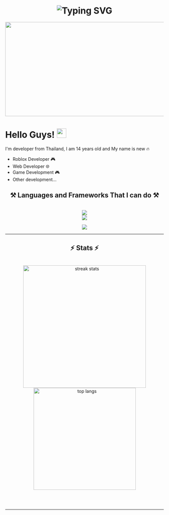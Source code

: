 <h1 align="center">
    <img src="https://readme-typing-svg.demolab.com?font=Fira+code&pause=1000&color=138FF7&center=true&vCenter=true&random=false&width=435&lines=Hello+Guys!;I'm+Developer+From+Thailand!;14+Years+old." alt="Typing SVG" /></a>
</h1>


<div align="center">
  <img src="https://media.giphy.com/media/dWesBcTLavkZuG35MI/giphy.gif" width="600" height="300"/>
</div>

<h1>
  Hello Guys!
  <img src="https://media.giphy.com/media/hvRJCLFzcasrR4ia7z/giphy.gif" width="30px"/>
</h1>

I'm developer from Thailand, I am 14 years old and My name is new :fire:

- Roblox Developer 🎮
- Web Developer 🌐
- Game Development 🎮
- Other development...

<h2 align="center">⚒️ Languages and Frameworks That I can do ⚒️</h2>
<br/>
<div align="center">
    <img src="https://skillicons.dev/icons?i=bootstrap,html,css,vscode,github,figma,git" />
    <br>
    <img src="https://skillicons.dev/icons?i=nodejs,python,javascript,java,kotlin,mysql,c" /><br>
</div>
<p align="center">
  <a href="https://skillicons.dev">
    <img src="https://skillicons.dev/icons?i=git,cs,lua,php,discord" />
  </a>
</p>

<hr/>

<h2 align="center">⚡ Stats ⚡</h2>
<br>
<div align=center>
  <img width=390 src="https://github-readme-streak-stats-salesp07.vercel.app/?user=3EDITS&count_private=true&theme=react&border_radius=10" alt="streak stats"/>
  <br/>
  <img width=325 align="center" src="https://github-readme-stats-salesp07.vercel.app/api/top-langs/?username=3EDITS&hide=HTML&langs_count=8&layout=compact&theme=react&border_radius=10&size_weight=0.5&count_weight=0.5&exclude_repo=github-readme-stats" alt="top langs" />
</div>

<br/><br/>

<hr/>

<br/>

